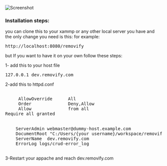 ![Screenshot](https://github.com/sinakhoshdel/crud-php-oop-pdo/tree/master/assets/Screenshot.png "CRUD")
<br>
<h3>Installation steps:</h3>
you can clone this to your xammp or any other local server you have and the only change you need is this:
for example:
<pre>http://localhost:8080/removify</pre>

but If you want to have it on your own follow these steps:

1- add this to your host file
<pre>
127.0.0.1 dev.removify.com
</pre>
2-add this to httpd.conf
<pre>
<Directory "C:/Users/{your username}/workspace">
     AllowOverride      All
     Order              Deny,Allow
     Allow              from all
Require all granted
</Directory>
<VirtualHost *:80>
    ServerAdmin webmaster@dummy-host.example.com
    DocumentRoot "C:/Users/{your username}/workspace/removify"
    ServerName  dev.removify.com
    ErrorLog logs/crud-error_log
</VirtualHost>
</pre>

3-Restart your appache and reach dev.removify.com


